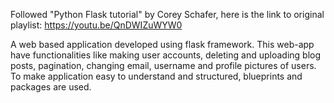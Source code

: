 Followed "Python Flask tutorial" by Corey Schafer, here is the link to original playlist: https://youtu.be/QnDWIZuWYW0

A web based application developed using flask framework.
This web-app have functionalities like making user accounts, deleting and uploading blog posts, pagination, changing email, username and profile pictures of users.
To make application easy to understand and structured, blueprints and packages are used.
